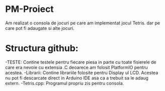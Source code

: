 # PM-Proiect
Am realizat o consola de jocuri pe care am implementat jocul Tetris. dar pe care pot fi adaugate si alte jocuri.

# Structura github:
-TESTE: Contine testele pentru fiecare piesa in parte cu toate fisierele de care era nevoie cu extensia .C deoarece am folosit PlatformIO pentru acestea.
-Librarii: Contine librariile folosite pentru Display ul LCD. Acestea nu pot fi descarcate direct in Arduino IDE asa ca a trebuit sa le adaug extern.
-Tetris.cpp: Programul propriu zis pentru consola.
